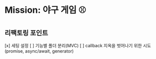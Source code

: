 # Mission: 야구 게임 ⚾️

## 리팩토링 포인트

[x] 세팅 설정
[ ] 기능별 폴더 분리(MVC)
[ ] callback 지옥을 벗어나기 위한 시도(promise, async/await, generator)
